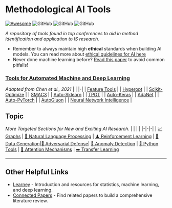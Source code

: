 # Methodological AI Tools

[![Awesome](https://cdn.rawgit.com/sindresorhus/awesome/d7305f38d29fed78fa85652e3a63e154dd8e8829/media/badge.svg)](https://github.com/sindresorhus/awesome)
![GitHub](https://img.shields.io/github/last-commit/BenAmpel/MethodologicalTools)
![GitHub](https://img.shields.io/github/followers/BenAmpel?style=plastic)
![GitHub](https://img.shields.io/github/stars/BenAmpel/MethodologicalTools?style=social)

*A repository of tools found in top conferences to aid in method identification and application to IS research.*

- Remember to always maintain high **ethical** standards when building AI models. You can read more about [ethical guidelines for AI here](https://github.com/EthicalML/awesome-artificial-intelligence-guidelines)
- Never done machine learning before? [Read this paper](https://arxiv.org/abs/2108.02497) to avoid common pitfalls!

### [Tools for Automated Machine and Deep Learning](https://dl.acm.org/doi/pdf/10.1145/3447556.3447567)
*Adapted from Chen et al., 2021*
| |
|-|
| [Feature Tools](https://github.com/Featuretools/featuretools) |
| [Hyperopt](https://github.com/hyperopt/hyperopt) |
| [Scikit-Optimize](https://github.com/scikit-optimize/scikit-optimize) |
| [SMAC3](https://github.com/scikit-optimize/scikit-optimize) |
| [Auto-Sklearn](https://github.com/automl/auto-sklearn) |
| [TPOT](https://github.com/EpistasisLab/tpot) |
| [Auto-Keras](https://github.com/keras-team/autokeras) |
| [AdaNet](https://github.com/tensorflow/adanet) |
| [Auto-PyTorch](https://github.com/automl/Auto-PyTorch) |
| [AutoGluon](https://autogluon.mxnet.io) | 
| [Neural Network Intelligence](https://github.com/microsoft/nni) |


## Topic
*More Targeted Sections for New and Exciting AI Research.*
| | | |
|-|-|-|
| [:chart_with_upwards_trend: Graphs](Graphs) | [📜 Natural Language Processing](NaturalLanguageProcessing) | [:chess_pawn: Reinforcement Learning](ReinforcementLearning)
| [💪 Data Generation](DataGeneration)|[🤖 Adversarial Defense](AdversarialDefense)| [:red_circle: Anomaly Detection](AnomalyDetection)
| [:snake: Python Tools](PythonTools) | [:high_brightness: Attention Mechanisms](https://github.com/xmu-xiaoma666/External-Attention-pytorch) | [:arrow_right: Transfer Learning](https://github.com/jindongwang/transferlearning)

---

## Other Helpful Links
* [Learney](https://app.learney.me) - Introduction and resources for statistics, machine learning, and deep learning.
* [Connected Papers](https://www.connectedpapers.com/) - Find related papers to build a comprehensive literature review. 
